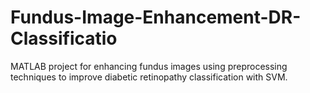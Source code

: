 # Fundus-Image-Enhancement-DR-Classificatio
MATLAB project for enhancing fundus images using preprocessing techniques to improve diabetic retinopathy classification with SVM.
